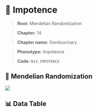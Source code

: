 # 🧪 Impotence

> **Root:** Mendelian Randomization

> **Chapter:** 14  

> **Chapter name:** Genitourinary

> **Phenotype:** Impotence  

> **Code:** `N14_IMPOTENCE`

## 🧬 Mendelian Randomization  

<img src="/MR/Figures/Forward/N14_IMPOTENCE.png"/>

## 📊 Data Table

<CsvTableMRF src="/MR/Data/Forward/N14_IMPOTENCE.csv"/>
